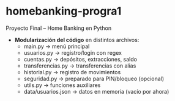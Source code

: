 # homebanking-progra1
Proyecto Final – Home Banking en Python

- **Modularización del código** en distintos archivos:
  - main.py → menú principal
  - usuarios.py → registro/login con regex
  - cuentas.py → depósitos, extracciones, saldo
  - transferencias.py → transferencias con alias
  - historial.py → registro de movimientos
  - seguridad.py → preparado para PIN/bloqueo (opcional)
  - utils.py → funciones auxiliares
  - data/usuarios.json → datos en memoria (vacío por ahora)


